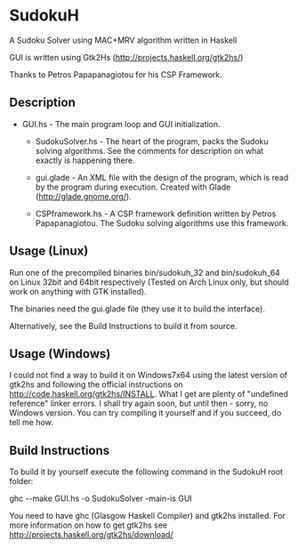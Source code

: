 SudokuH
=======

A Sudoku Solver using MAC+MRV algorithm written in Haskell

GUI is written using Gtk2Hs (http://projects.haskell.org/gtk2hs/)

Thanks to Petros Papapanagiotou for his CSP Framework.


Description
-----------

  * GUI.hs - The main program loop and GUI initialization.

	* SudokuSolver.hs - The heart of the program, packs the Sudoku solving algorithms. See the comments for description on what exactly is happening there.

	* gui.glade - An XML file with the design of the program, which is read by the program during execution. Created with Glade (http://glade.gnome.org/).

	* CSPframework.hs - A CSP framework definition written by Petros Papapanagiotou. The Sudoku solving algorithms use this framework.

Usage (Linux)
-------------

Run one of the precompiled binaries bin/sudokuh_32 and bin/sudokuh_64 on Linux 32bit and 64bit respectively (Tested on Arch Linux only, but should work on anything with GTK installed).

The binaries need the gui.glade file (they use it to build the interface).

Alternatively, see the Build Instructions to build it from source. 


Usage (Windows)
---------------

I could not find a way to build it on Windows7x64 using the latest version of gtk2hs and following the official instructions on http://code.haskell.org/gtk2hs/INSTALL. What I get are plenty of "undefined reference" linker errors. I shall try again soon, but until then - sorry, no Windows version. You can try compiling it yourself and if you succeed, do tell me how.


Build Instructions
------------------

To build it by yourself execute the following command in the SudokuH root folder:

ghc --make GUI.hs -o SudokuSolver -main-is GUI

You need to have ghc (Glasgow Haskell Compiler) and gtk2hs installed. For more information on how to get gtk2hs see http://projects.haskell.org/gtk2hs/download/
